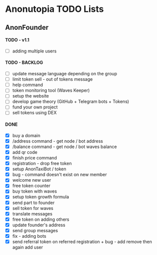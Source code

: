 # Anonutopia TODO Lists

## AnonFounder

#### TODO - v1.1

- [ ] adding multiple users

#### TODO - BACKLOG

- [ ] update message language depending on the group
- [ ] limit token sell - out of tokens message
- [ ] help command
- [ ] token monitoring tool (Waves Keeper)
- [ ] setup the website
- [ ] develop game theory (GitHub + Telegram bots + Tokens)
- [ ] fund your own project
- [ ] sell tokens using DEX

#### DONE

- [x] buy a domain
- [x] /address command - get node / bot address
- [x] /balance command - get node / bot waves balance
- [x] add qr code
- [x] finish price command
- [x] registration - drop free token
- [x] setup AnonTaxiBot / token
- [x] bug - command doesn't exist on new member
- [x] welcome new user
- [x] free token counter
- [x] buy token with waves
- [x] setup token growth formula
- [x] send part to founder
- [x] sell token for waves
- [x] translate messages
- [x] free token on adding others
- [x] update founder's address
- [x] send group messages
- [x] fix - adding bots
- [x] send referral token on referred registration + bug - add remove then again add user
